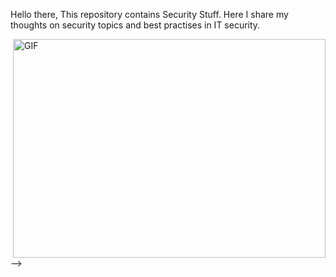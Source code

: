 Hello there, This repository contains Security Stuff. Here I share my thoughts on security topics and best practises in IT security.

<p><img align="right" alt="GIF" src="https://github.com/mitul3737/mitul3737/blob/main/github%20readme.gif" width="500" height="350" /></p>-->
